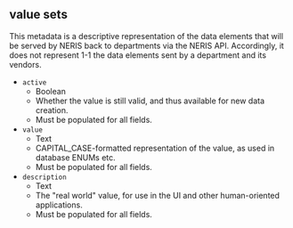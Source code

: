 ## value sets

This metadata is a descriptive representation of the data elements that will be served by NERIS back to departments via the NERIS API. Accordingly, it does not represent 1-1 the data elements sent by a department and its vendors. 

- `active`
    - Boolean
    - Whether the value is still valid, and thus available for new data creation.
    - Must be populated for all fields.
- `value`
    - Text
    - CAPITAL_CASE-formatted representation of the value, as used in database ENUMs etc.
    - Must be populated for all fields.
- `description`
    - Text
    - The "real world" value, for use in the UI and other human-oriented applications.
    - Must be populated for all fields.